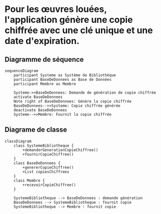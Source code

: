 # Pour les œuvres louées, l'application génère une copie chiffrée avec une clé unique et une date d'expiration.

## Diagramme de séquence 

```mermaid
sequenceDiagram
    participant Systeme as Système de Bibliothèque
    participant BaseDeDonnees as Base de Données
    participant Membre as Membre

    Systeme->>BaseDeDonnees: Demande de génération de copie chiffrée
    activate BaseDeDonnees
    Note right of BaseDeDonnees: Génère la copie chiffrée
    BaseDeDonnees-->>Systeme: Copie chiffrée générée
    deactivate BaseDeDonnees
    Systeme-->>Membre: Fournit la copie chiffrée
```

## Diagrame de classe

```mermaid
classDiagram
    class SystemeBibliotheque {
        +demanderGenerationCopieChiffree()
        +fournirCopieChiffree()
    }
    class BaseDeDonnees {
        +genererCopieChiffree()
        +List copiesChiffrees
    }
    class Membre {
        +recevoirCopieChiffree()
    }

    SystemeBibliotheque --> BaseDeDonnees : demande génération
    BaseDeDonnees --> SystemeBibliotheque : fournit copie
    SystemeBibliotheque --> Membre : fournit copie
```
